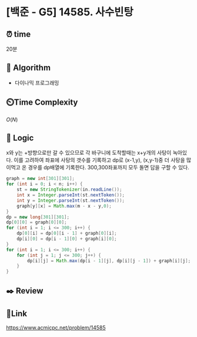 # [백준 - G5] 14585. 사수빈탕

## ⏰ **time**

20분

## :pushpin: **Algorithm**

- 다이나믹 프로그래밍

## ⏲️**Time Complexity**

$O(N)$

## :round_pushpin: **Logic**
x와 y는 +방향으로만 갈 수 있으므로 각 바구니에 도착할때는 x+y개의 사탕이 녹아있다. 이를 고려하여 좌표에 사탕의 갯수를 기록하고 dp로 (x-1,y), (x,y-1)중 더 사탕을 많이먹고 온 경우를 dp배열에 기록한다. 300,300좌표까지 모두 돌면 답을 구할 수 있다.
```java
graph = new int[301][301];
for (int i = 0; i < n; i++) {
    st = new StringTokenizer(in.readLine());
    int x = Integer.parseInt(st.nextToken());
    int y = Integer.parseInt(st.nextToken());
    graph[y][x] = Math.max(m - x - y,0);
}
dp = new long[301][301];
dp[0][0] = graph[0][0];
for (int i = 1; i <= 300; i++) {
    dp[0][i] = dp[0][i - 1] + graph[0][i];
    dp[i][0] = dp[i - 1][0] + graph[i][0];
}
for (int i = 1; i <= 300; i++) {
    for (int j = 1; j <= 300; j++) {
        dp[i][j] = Math.max(dp[i - 1][j], dp[i][j - 1]) + graph[i][j];
    }
}
```  
## :black_nib: **Review**


## 📡**Link**
https://www.acmicpc.net/problem/14585
